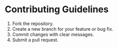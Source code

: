   # Contributing Guidelines  

1. Fork the repository.  
2. Create a new branch for your feature or bug fix.  
3. Commit changes with clear messages.  
4. Submit a pull request.  
